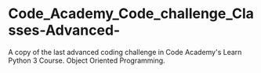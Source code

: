 # Code_Academy_Code_challenge_Classes-Advanced-
A copy of the last advanced coding challenge in Code Academy's Learn Python 3 Course. Object Oriented Programming. 
